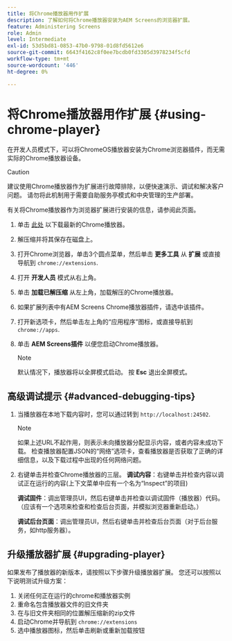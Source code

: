 ```yaml
---
title: 将Chrome播放器用作扩展
description: 了解如何将Chrome播放器安装为AEM Screens的浏览器扩展。
feature: Administering Screens
role: Admin
level: Intermediate
exl-id: 53d5bd81-0853-47b0-9798-01d8fd5612e6
source-git-commit: 6643f4162c8f0ee7bcdb0fd3305d3978234f5cfd
workflow-type: tm+mt
source-wordcount: '446'
ht-degree: 0%

---
```


# 将Chrome播放器用作扩展 {#using-chrome-player}

在开发人员模式下，可以将ChromeOS播放器安装为Chrome浏览器插件，而无需实际的Chrome播放器设备。

>[!CAUTION]
>
> 建议使用Chrome播放器作为扩展进行故障排除，以便快速演示、调试和解决客户问题。 请勿将此机制用于需要自助服务亭模式和中央管理的生产部署。

有关将Chrome播放器作为浏览器扩展进行安装的信息，请参阅此页面。

1. 单击 [此处](https://download.macromedia.com/screens/) 以下载最新的Chrome播放器。

1. 解压缩并将其保存在磁盘上。

1. 打开Chrome浏览器，单击3个圆点菜单，然后单击 **更多工具** 从 **扩展** 或直接导航到 `chrome://extensions`.

1. 打开 **开发人员** 模式从右上角。

1. 单击 **加载已解压缩** 从左上角，加载解压的Chrome播放器。

1. 如果扩展列表中有AEM Screens Chrome播放器插件，请选中该插件。

1. 打开新选项卡，然后单击左上角的“应用程序”图标，或直接导航到 `chrome://apps`.

1. 单击 **AEM Screens插件** 以便您启动Chrome播放器。

   >[!NOTE]
   >
   > 默认情况下，播放器将以全屏模式启动。 按 **Esc** 退出全屏模式。


## 高级调试提示 {#advanced-debugging-tips}

1. 当播放器在本地下载内容时，您可以通过转到 `http://localhost:24502`.

   >[!NOTE]
   >
   > 如果上述URL不起作用，则表示未向播放器分配显示内容，或者内容未成功下载。 检查播放器配置JSON的“网络”选项卡，查看播放器是否获取了正确的详细信息，以及下载过程中出现的任何网络问题。

1. 右键单击并检查Chrome播放器的三层。
   **调试内容**：右键单击并检查内容以调试正在运行的内容(上下文菜单中应有一个名为“Inspect”的项目)

   **调试固件**：调出管理员UI，然后右键单击并检查以调试固件（播放器）代码。 （应该有一个选项来检查和检查后台页面，并模拟浏览器重新启动。）

   **调试后台页面**：调出管理员UI，然后右键单击并检查后台页面（对于后台服务，如http服务器）。

## 升级播放器扩展 {#upgrading-player}

如果发布了播放器的新版本，请按照以下步骤升级播放器扩展。 您还可以按照以下说明测试升级方案：

1. 关闭任何正在运行的chrome和播放器实例
1. 重命名包含播放器文件的旧文件夹
1. 在与旧文件夹相同的位置解压缩新的zip文件
1. 启动Chrome并导航到 `chrome://extensions`
1. 选中播放器图标，然后单击刷新或重新加载按钮
